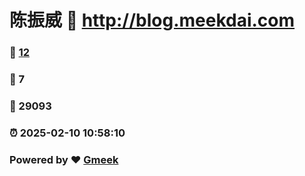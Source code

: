 # 陈振威 :link: http://blog.meekdai.com 
### :page_facing_up: [12](http://blog.meekdai.com/tag.html) 
### :speech_balloon: 7 
### :hibiscus: 29093 
### :alarm_clock: 2025-02-10 10:58:10 
### Powered by :heart: [Gmeek](https://github.com/Meekdai/Gmeek)
